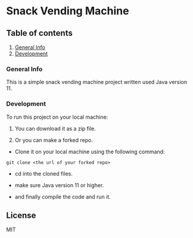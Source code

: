 # Snack Vending Machine

## Table of contents
1. [General Info](#general-info)
1. [Development](#development)

### General Info
This is a simple snack vending machine project written used Java version 11.

### Development
To run this project on your local machine:

1. You can download it as a zip file.

  
2. Or you can make a forked repo.

* Clone it on your local machine using the following command:
```
git clone <the url of your forked repo>
```
* cd into the cloned files.

* make sure Java version 11 or higher.

* and finally compile the code and run it. 


License
---

MIT


